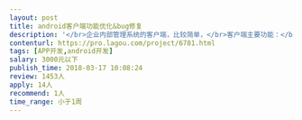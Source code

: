 ```yaml
---                
layout: post       
title: android客户端功能优化&bug修复           
description: '</br>企业内部管理系统的客户端，比较简单，</br>客户端主要功能：</br>1.扫条码添加工单</br>2.工单的列表、详情查看</br>本次修改主要是优化扫条码的响应速度</br>本项目属于长期迭代项目，如合作愉快后续可继续合作</br>'     
contenturl: https://pro.lagou.com/project/6781.html      
tags: [APP开发,android开发]            
salary: 3000元以下          
publish_time: 2018-03-17 10:08:24         
review: 1453人                   
apply: 14人                   
recommend: 1人                   
time_range: 小于1周              
---                 
```

